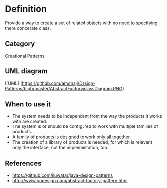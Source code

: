 # Definition
Provide a way to create a set of related objects with no need to specifying  there concerate class.
## Category
Creational Patterns  
## UML diagram
![UML] (https://github.com/amdnaji/Design-Patterns/blob/master/AbstractFactory/classDiagram.PNG)
## When to use it
* The system needs to be independent from the way the products it works with are created.
* The system is or should be configured to work with multiple families of products.
* A family of products is designed to work only all together.
* The creation of a library of products is needed, for which is relevant only the interface, not the implementation, too.  

## References
 * https://github.com/iluwatar/java-design-patterns
 * http://www.oodesign.com/abstract-factory-pattern.html



